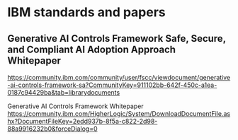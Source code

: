 # IBM standards and papers

## Generative AI Controls Framework Safe, Secure, and Compliant AI Adoption Approach Whitepaper

https://community.ibm.com/community/user/fscc/viewdocument/generative-ai-controls-framework-sa?CommunityKey=911102bb-642f-450c-a1ea-0187c94429ba&tab=librarydocuments

Generative AI Controls Framework Whitepaper https://community.ibm.com/HigherLogic/System/DownloadDocumentFile.ashx?DocumentFileKey=2edd937b-8f5a-c822-2d98-88a9916232b0&forceDialog=0
